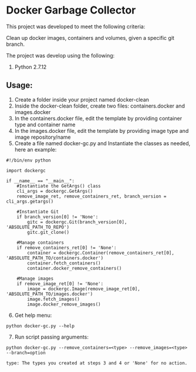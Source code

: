 # Docker Garbage Collector

This project was developed to meet the following criteria:

Clean up docker images, containers and volumes, given a specific git branch.

The project was develop using the following:

1. Python 2.7.12

## Usage:

1. Create a folder inside your project named docker-clean
2. Inside the docker-clean folder, create two files: containers.docker and images.docker
3. In the containers.docker file, edit the template by providing container type and container name
4. In the images.docker file, edit the template by providing image type and image repository/name
5. Create a file named docker-gc.py and Instantiate the classes as needed, here an example:

```
#!/bin/env python

import dockergc

if __name__ == "__main__":
    #Instantiate the GetArgs() class
    cli_args = dockergc.GetArgs()
    remove_image_ret, remove_containers_ret, branch_version = cli_args.getargs()

    #Instantiate Git
    if branch_version[0] != 'None':
        gitc = dockergc.Git(branch_version[0], 'ABSOLUTE_PATH_TO_REPO')
        gitc.git_clone()

    #Manage containers
    if remove_containers_ret[0] != 'None':
        container = dockergc.Container(remove_containers_ret[0], 'ABSOLUTE_PATH_TO/containers.docker')
        container.fetch_containers()
        container.docker_remove_containers()

    #Manage images
    if remove_image_ret[0] != 'None':
        image = dockergc.Image(remove_image_ret[0], 'ABSOLUTE_PATH_TO/images.docker')
        image.fetch_images()
        image.docker_remove_images()
```

6. Get help menu:
```
python docker-gc.py --help
```

7. Run script passing arguments:
```
python docker-gc.py --remove_containers=<type> --remove_images=<type> --branch=option

type: The types you created at steps 3 and 4 or 'None' for no action.
```
